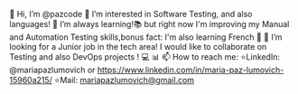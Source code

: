 
👋 Hi, I’m @pazcode
👀 I’m interested in Software Testing, and also languages!
🌱 I’m always learning!📚 but right now I'm improving my Manual and Automation Testing skills,bonus fact: I'm also learning French 💜
💞️ I’m looking for a Junior job in the tech area! I would like to collaborate on Testing and also DevOps projects ! 💻 📊
📫 How to reach me: ⭐LinkedIn: @mariapazlumovich or https://www.linkedin.com/in/maria-paz-lumovich-15960a215/ ⭐Mail: mariapazlumovich@gmail.com
<!---
pazcode/pazcode is a ✨ special ✨ repository because its `README.md` (this file) appears on your GitHub profile.
You can click the Preview link to take a look at your changes.
--->
